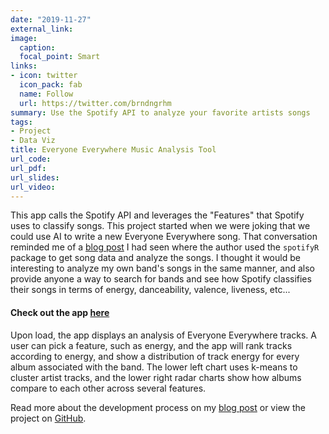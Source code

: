 ```yaml
---
date: "2019-11-27"
external_link:
image:
  caption:
  focal_point: Smart
links:
- icon: twitter
  icon_pack: fab
  name: Follow
  url: https://twitter.com/brndngrhm
summary: Use the Spotify API to analyze your favorite artists songs
tags:
- Project
- Data Viz
title: Everyone Everywhere Music Analysis Tool
url_code:
url_pdf:
url_slides:
url_video:
---
```


This app calls the Spotify API and leverages the "Features" that Spotify uses to classify songs. This project started when we were joking that we could use AI to write a new Everyone Everywhere song. That conversation reminded me of a [blog post](https://peerchristensen.netlify.com/post/clustering-springsteen-albums-with-spotifyr/) I had seen where the author used the `spotifyR` package to get song data and analyze the songs. I thought it would be interesting to analyze my own band's songs in the same manner, and also provide anyone a way to search for bands and see how Spotify classifies their songs in terms of energy, danceability, valence, liveness, etc...  
  
  
#### Check out the app [here](https://brndngrhm.shinyapps.io/EveryoneEverywhereMusicAnalysisTool/)  

  
Upon load, the app displays an analysis of Everyone Everywhere tracks. A user can pick a feature, such as energy, and the app will rank tracks according to energy, and show a distribution of track energy for every album associated with the band. The lower left chart uses k-means to cluster artist tracks, and the lower right radar charts show how albums compare to each other across several features.

Read more about the development process on my [blog post](wwww.example.com) or view the project on [GitHub](https://github.com).
